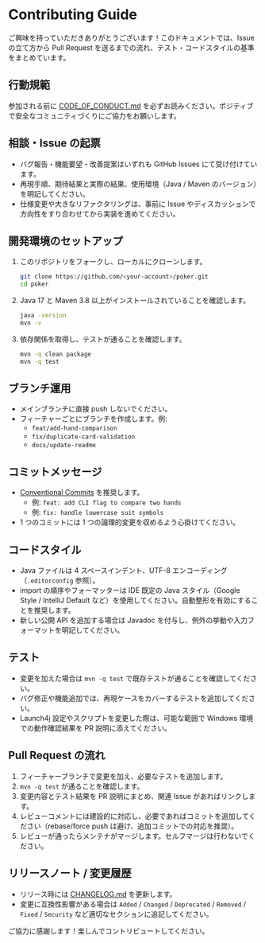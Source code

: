 # Contributing Guide

ご興味を持っていただきありがとうございます！このドキュメントでは、Issue の立て方から Pull Request を送るまでの流れ、テスト・コードスタイルの基準をまとめています。

## 行動規範
参加される前に [CODE_OF_CONDUCT.md](CODE_OF_CONDUCT.md) を必ずお読みください。ポジティブで安全なコミュニティづくりにご協力をお願いします。

## 相談・Issue の起票
- バグ報告・機能要望・改善提案はいずれも GitHub Issues にて受け付けています。
- 再現手順、期待結果と実際の結果、使用環境（Java / Maven のバージョン）を明記してください。
- 仕様変更や大きなリファクタリングは、事前に Issue やディスカッションで方向性をすり合わせてから実装を進めてください。

## 開発環境のセットアップ
1. このリポジトリをフォークし、ローカルにクローンします。
   ```bash
   git clone https://github.com/<your-account>/poker.git
   cd poker
   ```
2. Java 17 と Maven 3.8 以上がインストールされていることを確認します。
   ```bash
   java -version
   mvn -v
   ```
3. 依存関係を取得し、テストが通ることを確認します。
   ```bash
   mvn -q clean package
   mvn -q test
   ```

## ブランチ運用
- メインブランチに直接 push しないでください。
- フィーチャーごとにブランチを作成します。例:
  - `feat/add-hand-comparison`
  - `fix/duplicate-card-validation`
  - `docs/update-readme`

## コミットメッセージ
- [Conventional Commits](https://www.conventionalcommits.org/ja/v1.0.0/) を推奨します。
  - 例: `feat: add CLI flag to compare two hands`
  - 例: `fix: handle lowercase suit symbols`
- 1 つのコミットには 1 つの論理的変更を収めるよう心掛けてください。

## コードスタイル
- Java ファイルは 4 スペースインデント、UTF-8 エンコーディング（`.editorconfig` 参照）。
- import の順序やフォーマッターは IDE 既定の Java スタイル（Google Style / IntelliJ Default など）を使用してください。自動整形を有効にすることを推奨します。
- 新しい公開 API を追加する場合は Javadoc を付与し、例外の挙動や入力フォーマットを明記してください。

## テスト
- 変更を加えた場合は `mvn -q test` で既存テストが通ることを確認してください。
- バグ修正や機能追加では、再現ケースをカバーするテストを追加してください。
- Launch4j 設定やスクリプトを変更した際は、可能な範囲で Windows 環境での動作確認結果を PR 説明に添えてください。

## Pull Request の流れ
1. フィーチャーブランチで変更を加え、必要なテストを追加します。
2. `mvn -q test` が通ることを確認します。
3. 変更内容とテスト結果を PR 説明にまとめ、関連 Issue があればリンクします。
4. レビューコメントには建設的に対応し、必要であればコミットを追加してください（rebase/force push は避け、追加コミットでの対応を推奨）。
5. レビューが通ったらメンテナがマージします。セルフマージは行わないでください。

## リリースノート / 変更履歴
- リリース時には [CHANGELOG.md](CHANGELOG.md) を更新します。
- 変更に互換性影響がある場合は `Added` / `Changed` / `Deprecated` / `Removed` / `Fixed` / `Security` など適切なセクションに追記してください。

ご協力に感謝します！楽しんでコントリビュートしてください。
